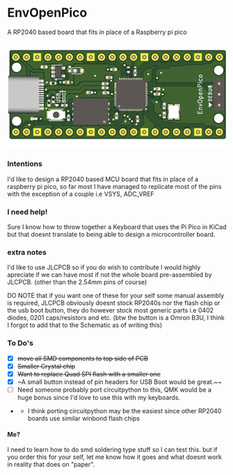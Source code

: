 # EnvOpenPico
 A RP2040 based board that fits in place of a Raspberry pi pico

![OpenPico](EnvOpenPico.jpg)

### Intentions
I'd like to design a RP2040 based MCU board that fits in place of a raspberry pi pico, so far most I have managed to replicate most of the pins with the exception of a couple i.e VSYS, ADC_VREF

### I need help!
Sure I know how to throw together a Keyboard that uses the Pi Pico in KiCad but that doesnt translate to being able to design a microcontroller board.

### extra notes
I'd like to use JLCPCB so if you do wish to contribute I would highly apreciate if we can have most if not the whole board pre-assembled by JLCPCB. (other than the 2.54mm pins of course)

DO NOTE that if you want one of these for your self some manual assembly is required, JLCPCB obviously doesnt stock RP2040s nor the flash chip or the usb boot button, they do however stock most generic parts i.e 0402 diodes, 0201 caps/resistors and etc.
(btw the button is a Omron B3U, I think I forgot to add that to the Schematic as of writing this)


### To Do's 
- [x] ~~move all SMD components to top side of PCB~~
- [x] ~~Smaller Crystal chip~~
- [x] ~~Want to replace Quad SPI flash with a smaller one~~
- [x] ~A small button instead of pin headers for USB Boot would be great.~~
- [ ] Need someone probably port circuitpython to this, QMK would be a huge bonus since I'd love to use this with my keyboards.
- - I think porting circuitpython may be the easiest since other RP2040 boards use similar winbond flash chips

#### Me?
I need to learn how to do smd soldering type stuff so I can test this.
but if you order this for your self, let me know how it goes and what doesnt work in reality that does on "paper".